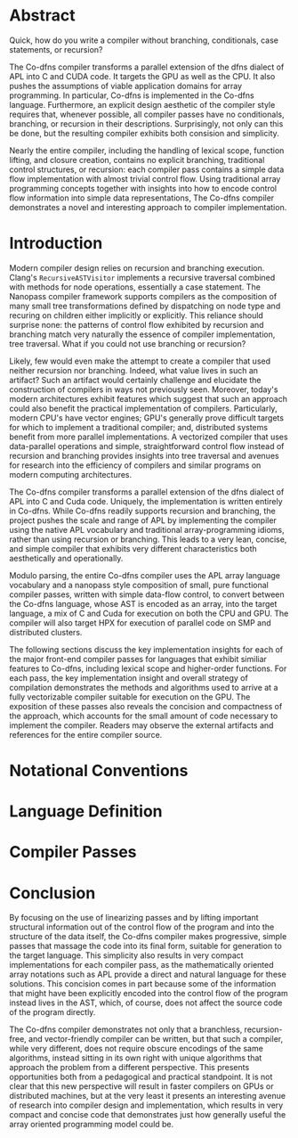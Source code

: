 # AbstractQuick, how do you write a compiler without branching, conditionals, case statements, or recursion?The Co-dfns compiler transforms a parallel extension of the dfns dialect of APL into C and CUDA code.  It targets the GPU as well as the CPU.  It also pushes the assumptions of viable application domains for array programming. In particular, Co-dfns is implemented in the Co-dfns language.  Furthermore, an explicit design aesthetic of the compiler style requires that, whenever possible, all compiler passes have no conditionals, branching, or recursion in their descriptions.  Surprisingly, not only can this be done, but the resulting compiler exhibits both consision and simplicity.Nearly the entire compiler, including the handling of lexical scope, function lifting, and closure creation, contains no explicit branching, traditional control structures, or recursion: each compiler pass contains a simple data flow implementation with almost trivial control flow.  Using traditional array programming concepts together with insights into how to encode control flow information into simple data representations, The Co-dfns compiler demonstrates a novel and interesting approach to compiler implementation.# IntroductionModern compiler design relies on recursion and branching execution. Clang's `RecursiveASTVisitor` implements a recursive traversal combined with methods for node operations, essentially a case statement. The Nanopass compiler framework supports compilers as the composition of many small tree transformations defined by dispatching on node type and recuring on children either implicitly or explicitly. This reliance should surprise none: the patterns of control flow exhibited by recursion and branching match very naturally the essence of compiler implementation, tree traversal. What if you could not use branching or recursion?Likely, few would even make the attempt to create a compiler that used neither recursion nor branching. Indeed, what value lives in such an artifact? Such an artifact would certainly challenge and elucidate the construction of compilers in ways not previously seen. Moreover, today's modern architectures exhibit features which suggest that such an approach could also benefit the practical implementation of compilers. Particularly, modern CPU's have vector engines; GPU's generally prove difficult targets for which to implement a traditional compiler; and, distributed systems benefit from more parallel implementations. A vectorized compiler that uses data-parallel operations and simple, straightforward control flow instead of recursion and branching provides insights into tree traversal and avenues for research into the efficiency of compilers and similar programs on modern computing architectures. The Co-dfns compiler transforms a parallel extension of the dfns dialect of APL into C and Cuda code. Uniquely, the implementation is written entirely in Co-dfns. While Co-dfns readily supports recursion and branching, the project pushes the scale and range of APL by implementing the compiler using the native APL vocabulary and traditional array-programming idioms, rather than using recursion or branching. This leads to a very lean, concise, and simple compiler that exhibits very different characteristics both aesthetically and operationally.Modulo parsing, the entire Co-dfns compiler uses the APL array language vocabulary and a nanopass style composition of small, pure functional compiler passes, written with simple data-flow control, to convert between the Co-dfns language, whose AST is encoded as an array, into the target language, a mix of C and Cuda for execution on both the CPU and GPU. The compiler will also target HPX for execution of parallel code on SMP and distributed clusters.The following sections discuss the key implementation insights for each of the major front-end compiler passes for languages that exhibit similiar features to Co-dfns, including lexical scope and higher-order functions. For each pass, the key implementation insight and overall strategy of compilation demonstrates the methods and algorithms used to arrive at a fully vectorizable compiler suitable for execution on the GPU. The exposition of these passes also reveals the concision and compactness of the approach, which accounts for the small amount of code necessary to implement the compiler. Readers may observe the external artifacts and references for the entire compiler source.# Notational Conventions# Language Definition# Compiler Passes# ConclusionBy focusing on the use of linearizing passes and by lifting important structural information out of the control flow of the program and into the structure of the data itself, the Co-dfns compiler makes progressive, simple passes that massage the code into its final form, suitable for generation to the target language. This simplicity also results in very compact implementations for each compiler pass, as the mathematically oriented array notations such as APL provide a direct and natural language for these solutions. This concision comes in part because some of the information that might have been explicitly encoded into the control flow of the program instead lives in the AST, which, of course, does not affect the source code of the program directly. The Co-dfns compiler demonstrates not only that a branchless, recursion-free, and vector-friendly compiler can be written, but that such a compiler, while very different, does not require obscure encodings of the same algorithms, instead sitting in its own right with unique algorithms that approach the problem from a different perspective. This presents opportunities both from a pedagogical and practical standpoint. It is not clear that this new perspective will result in faster compilers on GPUs or distributed machines, but at the very least it presents an interesting avenue of research into compiler design and implementation, which results in very compact and concise code  that demonstrates just how generally useful the array oriented programming model could be.